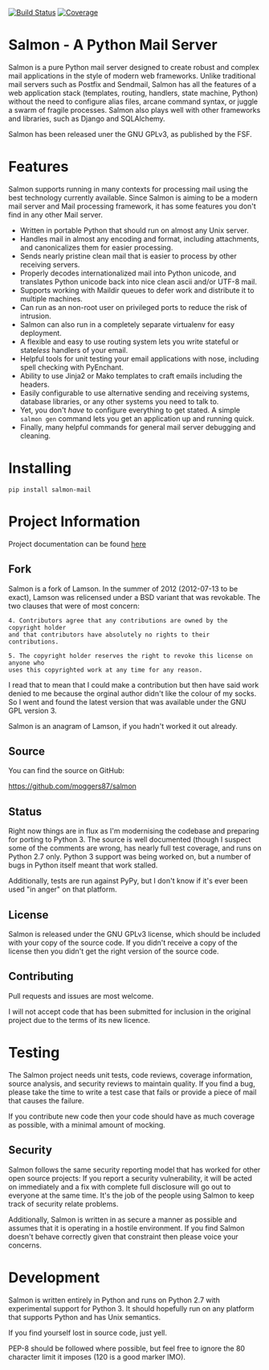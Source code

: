 [![Build Status](https://travis-ci.org/moggers87/salmon.svg?branch=master)](https://travis-ci.org/moggers87/salmon)
[![Coverage](https://codecov.io/github/moggers87/salmon/coverage.svg?branch=master)](https://codecov.io/github/moggers87/salmon)

Salmon - A Python Mail Server
=============================

Salmon is a pure Python mail server designed to create robust and complex mail
applications in the style of modern web frameworks. Unlike traditional mail
servers such as Postfix and Sendmail, Salmon has all the features of a web
application stack (templates, routing, handlers, state machine, Python) without
the need to configure alias files, arcane command syntax, or juggle a swarm of
fragile processes. Salmon also plays well with other frameworks and libraries,
such as Django and SQLAlchemy.

Salmon has been released uner the GNU GPLv3, as published by the FSF.

Features
========

Salmon supports running in many contexts for processing mail using the best
technology currently available.  Since Salmon is aiming to be a modern mail
server and Mail processing framework, it has some features you don't find in any
other Mail server.

* Written in portable Python that should run on almost any Unix server.
* Handles mail in almost any encoding and format, including attachments, and
canonicalizes them for easier processing.
* Sends nearly pristine clean mail that is easier to process by other receiving
servers.
* Properly decodes internationalized mail into Python unicode, and translates
Python unicode back into nice clean ascii and/or UTF-8 mail.
* Supports working with Maildir queues to defer work and distribute it to
multiple machines.
* Can run as an non-root user on privileged ports to reduce the risk of intrusion.
* Salmon can also run in a completely separate virtualenv for easy deployment.
* A flexible and easy to use routing system lets you write stateful or state*less*
handlers of your email.
* Helpful tools for unit testing your email applications with nose, including
spell checking with PyEnchant.
* Ability to use Jinja2 or Mako templates to craft emails including the headers.
* Easily configurable to use alternative sending and receiving systems, database
libraries, or any other systems you need to talk to.
* Yet, you don't *have* to configure everything to get stated.  A simple
`salmon gen` command lets you get an application up and running quick.
* Finally, many helpful commands for general mail server debugging and cleaning.


Installing
==========

`pip install salmon-mail`

Project Information
===================

Project documentation can be found [here](http://salmon-mail.readthedocs.org/)

Fork
-----

Salmon is a fork of Lamson. In the summer of 2012 (2012-07-13 to be exact),
Lamson was relicensed under a BSD variant that was revokable. The two clauses
that were of most concern:

    4. Contributors agree that any contributions are owned by the copyright holder
    and that contributors have absolutely no rights to their contributions.

    5. The copyright holder reserves the right to revoke this license on anyone who
    uses this copyrighted work at any time for any reason.

I read that to mean that I could make a contribution but then have said work
denied to me because the orginal author didn't like the colour of my socks. So
I went and found the latest version that was available under the GNU GPL version 3.

Salmon is an anagram of Lamson, if you hadn't worked it out already.

Source
-----

You can find the source on GitHub:

https://github.com/moggers87/salmon

Status
------

Right now things are in flux as I'm modernising the codebase and preparing for
porting to Python 3. The source is well documented (though I suspect some of
the comments are wrong, has nearly full test coverage, and runs on Python 2.7
only.  Python 3 support was being worked on, but a number of bugs in Python
itself meant that work stalled.

Additionally, tests are run against PyPy, but I don't know if it's ever been
used "in anger" on that platform.

License
----

Salmon is released under the GNU GPLv3 license, which should be included with
your copy of the source code.  If you didn't receive a copy of the license then
you didn't get the right version of the source code.


Contributing
-------

Pull requests and issues are most welcome.

I will not accept code that has been submitted for inclusion in the original
project due to the terms of its new licence.

Testing
=======

The Salmon project needs unit tests, code reviews, coverage information, source
analysis, and security reviews to maintain quality.  If you find a bug, please
take the time to write a test case that fails or provide a piece of mail that
causes the failure.

If you contribute new code then your code should have as much coverage as
possible, with a minimal amount of mocking.


Security
--------

Salmon follows the same security reporting model that has worked for other open
source projects:  If you report a security vulnerability, it will be acted on
immediately and a fix with complete full disclosure will go out to everyone at
the same time.  It's the job of the people using Salmon to keep track of
security relate problems.

Additionally, Salmon is written in as secure a manner as possible and assumes
that it is operating in a hostile environment.  If you find Salmon doesn't
behave correctly given that constraint then please voice your concerns.



Development
===========

Salmon is written entirely in Python and runs on Python 2.7 with experimental
support for Python 3. It should hopefully run on any platform that supports
Python and has Unix semantics.

If you find yourself lost in source code, just yell.

PEP-8 should be followed where possible, but feel free to ignore the 80 character
limit it imposes (120 is a good marker IMO).
